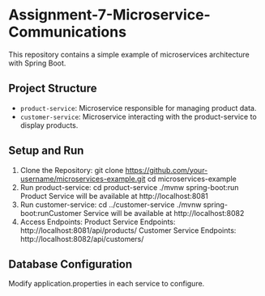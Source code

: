 # Assignment-7-Microservice-Communications

This repository contains a simple example of microservices architecture with Spring Boot.
 
## Project Structure
 
- `product-service`: Microservice responsible for managing product data.
- `customer-service`: Microservice interacting with the product-service to display products.
 
## Setup and Run
 
1. Clone the Repository:
git clone https://github.com/your-username/microservices-example.git
   cd microservices-example
2. Run product-service:
cd product-service
./mvnw spring-boot:run
Product Service will be available at http://localhost:8081
3. Run customer-service:
cd ../customer-service
./mvnw spring-boot:runCustomer Service will be available at http://localhost:8082
4. Access Endpoints:
Product Service Endpoints:
http://localhost:8081/api/products/
Customer Service Endpoints:
http://localhost:8082/api/customers/

## Database Configuration
Modify application.properties in each service to configure.
